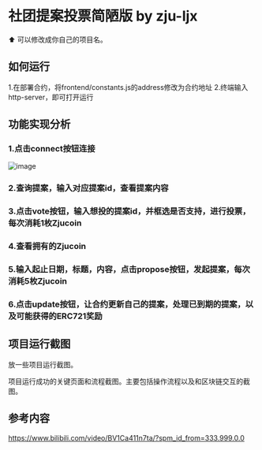 # 社团提案投票简陋版 by zju-ljx

⬆ 可以️修改成你自己的项目名。

## 如何运行

1.在部署合约，将frontend/constants.js的address修改为合约地址
2.终端输入http-server，即可打开运行

## 功能实现分析

### 1.点击connect按钮连接 
![image](https://user-images.githubusercontent.com/82871660/200316955-fd62ba3f-0561-4a72-bacc-2e3bca71969f.png)

### 2.查询提案，输入对应提案id，查看提案内容

### 3.点击vote按钮，输入想投的提案id，并框选是否支持，进行投票，每次消耗1枚Zjucoin

### 4.查看拥有的Zjucoin

### 5.输入起止日期，标题，内容，点击propose按钮，发起提案，每次消耗5枚Zjucoin

### 6.点击update按钮，让合约更新自己的提案，处理已到期的提案，以及可能获得的ERC721奖励



## 项目运行截图

放一些项目运行截图。

项目运行成功的关键页面和流程截图。主要包括操作流程以及和区块链交互的截图。

## 参考内容

https://www.bilibili.com/video/BV1Ca411n7ta/?spm_id_from=333.999.0.0


